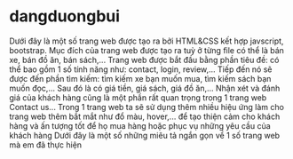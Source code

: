 # dangduongbui
Dưới đây là một số trang web được tạo ra bởi HTML&CSS kết hợp javscript, bootstrap.
Mục đích của trang web được tạo ra tuỳ ở từng file có thể là bán xe, bán đồ ăn, bán sách,...
Trang web được bắt đầu bằng phần tiêu đề: có thể bao gồm 1 số tính năng như: contact, login, review,...
Tiếp đến nó sẽ được đến phần tìm kiếm: tìm kiếm xe bạn muốn mua, tìm kiếm sách bạn muốn đọc,...
Sau đó là có giá tiền, giá sách, giá đồ ăn,...
Nhận xét và đánh giá của khách hàng cũng là một phần rất quan trọng trong 1 trang web
Contact us...
Trong 1 trang web ta sẽ sử dụng thêm nhiều hiệu ứng làm cho trang web thêm bắt mắt như đổ màu, hover,...
để tạo thiện cảm cho khách hàng và ấn tượng tốt để họ mua hàng hoặc phục vụ những yêu cầu của khách hàng
Dưới đây là một số những miêu tả ngắn gọn về 1 số trang web mà em đã thực hiện
